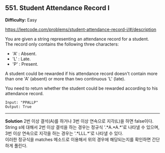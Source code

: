 ## 551. Student Attendance Record I

**Difficulty:** Easy

https://leetcode.com/problems/student-attendance-record-i/#/description

You are given a string representing an attendance record for a student. <br/>
The record only contains the following three characters:

* 'A' : Absent.
* 'L' : Late.
* 'P' : Present.

A student could be rewarded if his attendance record doesn't contain more than one 'A' (absent) or more than two continuous 'L' (late).

You need to return whether the student could be rewarded according to his attendance record.

```
Input: "PPALLP"
Output: True
```

--------------------------------------------

**Solution**
2번 이상 결석(A)를 하거나 3번 이상 연속으로 지각(L)을 하면 false이다. <br/>
String s에 대해서 2번 이상 결석을 하는 경우는 정규식 '\.\*A\.\*A\.\*'로 나타낼 수 있으며, <br/>
3번 이상 연속으로 지각을 하는 경우는 '\.\*LLL\.\*'로 나타낼 수 있다. <br/>
이러한 정규식을 matches 메소드로 이용해서 위의 경우에 해당되는지를 확인하면 간단하게 풀린다.